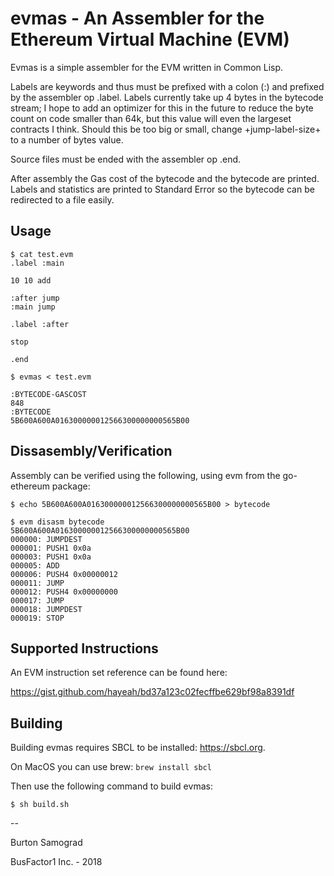evmas - An Assembler for the Ethereum Virtual Machine (EVM)
==

Evmas is a simple assembler for the EVM written in Common Lisp.

Labels are keywords and thus must be prefixed with a colon (:) and
prefixed by the assembler op .label.  Labels currently take up 4 bytes
in the bytecode stream; I hope to add an optimizer for this in the
future to reduce the byte count on code smaller than 64k, but this
value will even the largeset contracts I think.  Should this be too
big or small, change +jump-label-size+ to a number of bytes value.

Source files must be ended with the assembler op .end.

After assembly the Gas cost of the bytecode and the bytecode are
printed. Labels and statistics are printed to Standard Error so the
bytecode can be redirected to a file easily.

Usage
--

```
$ cat test.evm
.label :main

10 10 add

:after jump
:main jump

.label :after

stop

.end

$ evmas < test.evm

:BYTECODE-GASCOST 
848 
:BYTECODE 
5B600A600A016300000012566300000000565B00
```

Dissasembly/Verification
--

Assembly can be verified using the following, using evm from the go-ethereum package:

```
$ echo 5B600A600A016300000012566300000000565B00 > bytecode

$ evm disasm bytecode
5B600A600A016300000012566300000000565B00
000000: JUMPDEST
000001: PUSH1 0x0a
000003: PUSH1 0x0a
000005: ADD
000006: PUSH4 0x00000012
000011: JUMP
000012: PUSH4 0x00000000
000017: JUMP
000018: JUMPDEST
000019: STOP
```

Supported Instructions
--

An EVM instruction set reference can be found here:

https://gist.github.com/hayeah/bd37a123c02fecffbe629bf98a8391df


Building
--

Building evmas requires SBCL to be installed: https://sbcl.org.

On MacOS you can use brew: ```brew install sbcl```

Then use the following command to build evmas:	

```
$ sh build.sh
```

--

Burton Samograd

BusFactor1 Inc. - 2018
